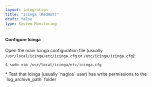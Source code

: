 ```yaml
---
layout: integration 
title: "Icinga (RedHat)"
draft: false
type: System Monitoring
---
```


<!-- docs-include _integrations/agent-common/install/generic.md:::SOURCE_SYSTEM_NAME=Icinga:::PLATFORM_NAME=RedHat:::PLATFORM_LOWER=redhat -->

<!-- section-separator -->

#### Configure Icinga
Open the main Icinga configuration file (usually `/usr/local/icinga/etc/icinga.cfg` or `/etc/icinga/icinga.cfg`):

    $ sudo vim /usr/local/icinga/etc/icinga.cfg


<!-- docs-include _integrations/agent-common/configure-service/generic.md:::PLATFORM=redhat:::SERVICE_NAME=nagios -->* Test that Icinga (usually `nagios` user) has write permissions to the `log_archive_path` folder


<!-- docs-include _integrations/agent-common/configure-service/restart-redhat.md:::SERVICENAME=Icinga:::SERVICE_LOWER=icinga -->

<!-- section-separator -->

<!-- docs-include _integrations/agent-common/configure-agent/nagios.md:::SOURCE_SYSTEM_NAME=Icinga:::SOURCE_SYSTEM_UPPER=ICINGA:::SOURCE_SYSTEM_LOWER=icinga:::SOURCE_SYSTEM_FOLDER=icinga:::LOGFILE=icinga -->

<!-- docs-include _integrations/agent-common/configure-agent/permissions.md -->

<!-- section-separator -->

<!-- docs-include _integrations/agent-common/start-and-summary/generic.md:::SOURCE_SYSTEM_NAME=Icinga:::PLATFORM=redhat -->
